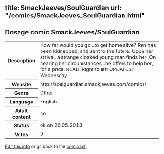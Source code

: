 title: SmackJeeves/SoulGuardian
url: "/comics/SmackJeeves_SoulGuardian.html"
---
Dosage comic SmackJeeves/SoulGuardian
-----------------------------------------

<p id="msg"></p>
<script type="text/javascript">
if (window.location.search === '?edit_info_mail=sent_ok') {
  var elem = document.getElementById("msg");
  elem.innerHTML = 'Edited information sucessfully sent for review, which is usually done daily. Thanks!';
  elem.className = 'ok';
}
</script>
<table class="comicinfo">
<tr>
<th>Description</th><td>How far would you go...to get home alive? Ren has been kidnapped, and sent to the future. Upon her arrival, a strange cloaked young man finds her. On hearing her circumstances...he offers to help her, for a price. READ: Right to left UPDATES: Wednesday</td>
</tr>
<tr>
<th>Website</th><td><a href="http://soulguardian.smackjeeves.com/comics/">http://soulguardian.smackjeeves.com/comics/</a></td>
</tr>
<tr>
<th>Genre</th><td>Other</td>
</tr>
<tr>
<th>Language</th><td>English</td>
</tr>
<tr>
<th>Adult content</th><td>no</td>
</tr>
<tr>
<th>Status</th><td>ok on 26.05.2013</td>
</tr>
<tr>
<th>Votes</th><td>0</td>
</tr>
</table>

[Edit this info](SmackJeeves_SoulGuardian_edit.html) or go back to the [comic list](../comic-index.html).

